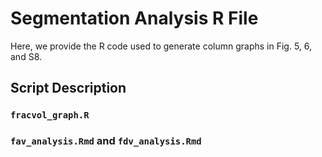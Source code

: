 # Segmentation Analysis R File

Here, we provide the R code used to generate column graphs in Fig. 5, 6, and S8.

## Script Description

### `fracvol_graph.R`

### `fav_analysis.Rmd` and `fdv_analysis.Rmd`


